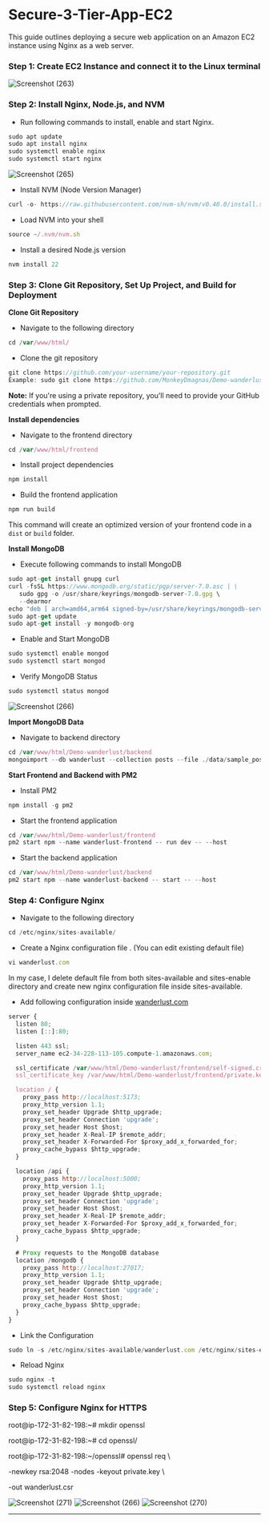 # Secure-3-Tier-App-EC2

This guide outlines deploying a secure web application on an Amazon EC2 instance using Nginx as a web server.

### Step 1: Create EC2 Instance and connect it to the Linux terminal
![Screenshot (263)](https://github.com/user-attachments/assets/f310549b-0aeb-4a7f-acd8-1cb7dfd35605)

### Step 2: Install Nginx, Node.js, and NVM

- Run following commands to install, enable and start Nginx.

```jsx
sudo apt update
sudo apt install nginx
sudo systemctl enable nginx
sudo systemctl start nginx
```
![Screenshot (265)](https://github.com/user-attachments/assets/af0afdf1-b8a2-406c-9358-bfffae5174da)

- Install NVM (Node Version Manager)

```jsx
curl -o- https://raw.githubusercontent.com/nvm-sh/nvm/v0.40.0/install.sh | bash
```

- Load NVM into your shell

```jsx
source ~/.nvm/nvm.sh
```

- Install a desired Node.js version

```jsx
nvm install 22
```

### Step 3: Clone Git Repository, Set Up Project, and Build for Deployment

**Clone Git Repository**

- Navigate to the following directory

```jsx
cd /var/www/html/
```

- Clone the git repository

```jsx
git clone https://github.com/your-username/your-repository.git
Example: sudo git clone https://github.com/MonkeyDmagnas/Demo-wanderlust.git
```

**Note:** If you're using a private repository, you'll need to provide your GitHub credentials when prompted.

**Install dependencies**

- Navigate to the frontend directory

```jsx
cd /var/www/html/frontend
```

- Install project dependencies

```jsx
npm install
```

- Build the frontend application

```jsx
npm run build
```

This command will create an optimized version of your frontend code in a `dist` or `build` folder.

**Install MongoDB**

- Execute following commands to install MongoDB

```jsx
sudo apt-get install gnupg curl
curl -fsSL https://www.mongodb.org/static/pgp/server-7.0.asc | \
   sudo gpg -o /usr/share/keyrings/mongodb-server-7.0.gpg \
   --dearmor
echo "deb [ arch=amd64,arm64 signed-by=/usr/share/keyrings/mongodb-server-7.0.gpg ] https://repo.mongodb.org/apt/ubuntu jammy/mongodb-org/7.0 multiverse" | sudo tee /etc/apt/sources.list.d/mongodb-org-7.0.list
sudo apt-get update
sudo apt-get install -y mongodb-org
```

- Enable and Start MongoDB

```jsx
sudo systemctl enable mongod
sudo systemctl start mongod
```

- Verify MongoDB Status

```jsx
sudo systemctl status mongod
```
![Screenshot (266)](https://github.com/user-attachments/assets/ae885baa-7c46-4b93-9476-62dda9c668df)

**Import MongoDB Data**

- Navigate to backend directory

```jsx
cd /var/www/html/Demo-wanderlust/backend
mongoimport --db wanderlust --collection posts --file ./data/sample_posts.json --jsonArray
```

**Start Frontend and Backend with PM2**

- Install PM2

```jsx
npm install -g pm2
```

- Start the frontend application

```jsx
cd /var/www/html/Demo-wanderlust/frontend
pm2 start npm --name wanderlust-frontend -- run dev -- --host
```

- Start the backend application

```jsx
cd /var/www/html/Demo-wanderlust/backend
pm2 start npm --name wanderlust-backend -- start -- --host
```

### Step 4: Configure Nginx

- Navigate to the following directory

```jsx
cd /etc/nginx/sites-available/
```

- Create a Nginx configuration file . (You can edit existing default file)

```jsx
vi wanderlust.com
```

In my case, I delete default file from both sites-available and sites-enable directory and create new nginx configuration file inside sites-available.

- Add following configuration inside [wanderlust.com](http://wanderlust.com)

```jsx
server {
  listen 80;
  listen [::]:80;

  listen 443 ssl;
  server_name ec2-34-228-113-105.compute-1.amazonaws.com;

  ssl_certificate /var/www/html/Demo-wanderlust/frontend/self-signed.crt;
  ssl_certificate_key /var/www/html/Demo-wanderlust/frontend/private.key;

  location / {
    proxy_pass http://localhost:5173;
    proxy_http_version 1.1;
    proxy_set_header Upgrade $http_upgrade;
    proxy_set_header Connection 'upgrade';
    proxy_set_header Host $host;
    proxy_set_header X-Real-IP $remote_addr;
    proxy_set_header X-Forwarded-For $proxy_add_x_forwarded_for;
    proxy_cache_bypass $http_upgrade;
  }

  location /api {
    proxy_pass http://localhost:5000;
    proxy_http_version 1.1;
    proxy_set_header Upgrade $http_upgrade;
    proxy_set_header Connection 'upgrade';
    proxy_set_header Host $host;
    proxy_set_header X-Real-IP $remote_addr;
    proxy_set_header X-Forwarded-For $proxy_add_x_forwarded_for;
    proxy_cache_bypass $http_upgrade;
  }

  # Proxy requests to the MongoDB database
  location /mongodb {
    proxy_pass http://localhost:27017;
    proxy_http_version 1.1;
    proxy_set_header Upgrade $http_upgrade;
    proxy_set_header Connection 'upgrade';
    proxy_set_header Host $host;
    proxy_cache_bypass $http_upgrade;
  }
}
```

- Link the Configuration

```jsx
sudo ln -s /etc/nginx/sites-available/wanderlust.com /etc/nginx/sites-enabled/wanderlust.com
```

- Reload Nginx

```jsx
sudo nginx -t
sudo systemctl reload nginx
```

### Step 5: Configure Nginx for HTTPS

root@ip-172-31-82-198:~# mkdir openssl

root@ip-172-31-82-198:~# cd openssl/

root@ip-172-31-82-198:~/openssl# openssl req \

-newkey rsa:2048 -nodes -keyout private.key \

-out wanderlust.csr

![Screenshot (271)](https://github.com/user-attachments/assets/5f49a233-d85d-4274-9a8c-64bab41adeb6)
![Screenshot (266)](https://github.com/user-attachments/assets/59f0e14e-9cc4-4a66-b6fc-8ef8fc51476a)
![Screenshot (270)](https://github.com/user-attachments/assets/e932a644-cbc5-4f88-a370-e6bcb0084adc)

---
